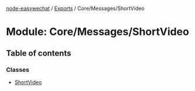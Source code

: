 [node-easywechat](../README.md) / [Exports](../modules.md) / Core/Messages/ShortVideo

# Module: Core/Messages/ShortVideo

## Table of contents

### Classes

- [ShortVideo](../classes/Core_Messages_ShortVideo.ShortVideo.md)
